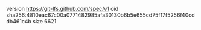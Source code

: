 version https://git-lfs.github.com/spec/v1
oid sha256:4810eac67c00a0771482985afa30130b6b5e655cd75f17f5256f40cddb461c4b
size 6621
